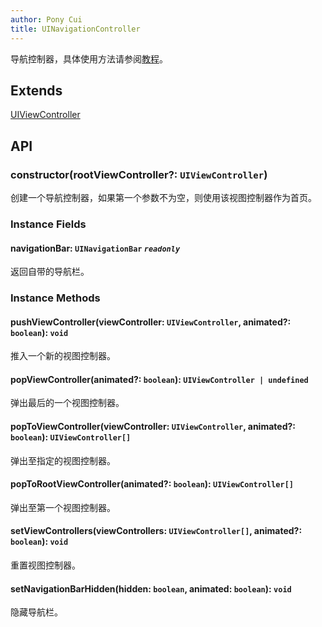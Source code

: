 ```yaml
---
author: Pony Cui
title: UINavigationController
---
```


导航控制器，具体使用方法请参阅[教程](./guide-navigationcontroller.md)。

## Extends

[UIViewController](./api-uikit-uiviewcontroller.md)

## API

### constructor(rootViewController?: `UIViewController`)
创建一个导航控制器，如果第一个参数不为空，则使用该视图控制器作为首页。

### Instance Fields

#### navigationBar: `UINavigationBar` *`readonly`*
返回自带的导航栏。

### Instance Methods

#### pushViewController(viewController: `UIViewController`, animated?: `boolean`): `void`
推入一个新的视图控制器。

#### popViewController(animated?: `boolean`): `UIViewController | undefined`
弹出最后的一个视图控制器。

#### popToViewController(viewController: `UIViewController`, animated?: `boolean`): `UIViewController[]`
弹出至指定的视图控制器。

#### popToRootViewController(animated?: `boolean`): `UIViewController[]`
弹出至第一个视图控制器。

#### setViewControllers(viewControllers: `UIViewController[]`, animated?: `boolean`): `void`
重置视图控制器。

#### setNavigationBarHidden(hidden: `boolean`, animated: `boolean`): `void`
隐藏导航栏。